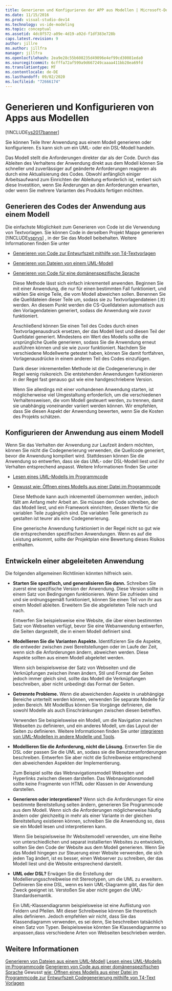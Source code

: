 ```yaml
---
title: Generieren und Konfigurieren der APP aus Modellen | Microsoft-Dokumentation
ms.date: 11/15/2016
ms.prod: visual-studio-dev14
ms.technology: vs-ide-modeling
ms.topic: conceptual
ms.assetid: 4dc8f572-a09e-4d19-a92d-f1df383e728b
caps.latest.revision: 9
author: jillre
ms.author: jillfra
manager: jillfra
ms.openlocfilehash: 2ea9e28c55b608235d49096e4ef99cd30081eda0
ms.sourcegitcommit: 6cfffa72af599a9d667249caaaa411bb28ea69fd
ms.translationtype: MT
ms.contentlocale: de-DE
ms.lasthandoff: 09/02/2020
ms.locfileid: "72666174"
---
```

# <a name="generate-and-configure-your-app-from-models"></a>Generieren und Konfigurieren von Apps aus Modellen
[!INCLUDE[vs2017banner](../includes/vs2017banner.md)]

Sie können Teile Ihrer Anwendung aus einem Modell generieren oder konfigurieren. Es kann sich um ein UML- oder ein DSL-Modell handeln.

 Das Modell stellt die Anforderungen direkter dar als der Code. Durch das Ableiten des Verhaltens der Anwendung direkt aus dem Modell können Sie schneller und zuverlässiger auf geänderte Anforderungen reagieren als durch eine Aktualisierung des Codes. Obwohl anfänglich einiger Arbeitsaufwand zum Einrichten der Ableitung erforderlich ist, rentiert sich diese Investition, wenn Sie Änderungen an den Anforderungen erwarten, oder wenn Sie mehrere Varianten des Produkts fertigen möchten.

## <a name="generating-the-code-of-your-application-from-a-model"></a>Generieren des Codes der Anwendung aus einem Modell
 Die einfachste Möglichkeit zum Generieren von Code ist die Verwendung von Textvorlagen. Sie können Code in derselben Projekt Mappe generieren [!INCLUDE[vsprvs](../includes/vsprvs-md.md)] , in der Sie das Modell beibehalten. Weitere Informationen finden Sie unter

- [Generieren von Code zur Entwurfszeit mithilfe von T4-Textvorlagen](../modeling/design-time-code-generation-by-using-t4-text-templates.md)

- [Generieren von Dateien von einem UML-Modell](../modeling/generate-files-from-a-uml-model.md)

- [Generieren von Code für eine domänenspezifische Sprache](../modeling/generating-code-from-a-domain-specific-language.md)

  Diese Methode lässt sich einfach inkrementell anwenden. Beginnen Sie mit einer Anwendung, die nur für einen bestimmten Fall funktioniert, und wählen Sie einige Teile, die vom Modell abweichen sollen. Benennen Sie die Quelldateien dieser Teile um, sodass sie zu Textvorlagendateien (.tt) werden. An diesem Punkt werden die CS-Quelldateien automatisch aus den Vorlagendateien generiert, sodass die Anwendung wie zuvor funktioniert.

  Anschließend können Sie einen Teil des Codes durch einen Textvorlagenausdruck ersetzen, der das Modell liest und diesen Teil der Quelldatei generiert. Mindestens ein Wert des Modells sollte die ursprüngliche Quelle generieren, sodass Sie die Anwendung erneut ausführen können und sie wie zuvor funktioniert. Nachdem Sie verschiedene Modellwerte getestet haben, können Sie damit fortfahren, Vorlagenausdrücke in einem anderen Teil des Codes einzufügen.

  Dank dieser inkrementellen Methode ist die Codegenerierung in der Regel wenig risikoreich. Die entstehenden Anwendungen funktionieren in der Regel fast genauso gut wie eine handgeschriebene Version.

  Wenn Sie allerdings mit einer vorhandenen Anwendung starten, ist möglicherweise viel Umgestaltung erforderlich, um die verschiedenen Verhaltensweisen, die vom Modell gesteuert werden, zu trennen, damit sie unabhängig voneinander variiert werden können. Wir empfehlen, dass Sie diesen Aspekt der Anwendung bewerten, wenn Sie die Kosten des Projekts schätzen.

## <a name="configuring-your-application-from-a-model"></a>Konfigurieren der Anwendung aus einem Modell
 Wenn Sie das Verhalten der Anwendung zur Laufzeit ändern möchten, können Sie nicht die Codegenerierung verwenden, die Quellcode generiert, bevor die Anwendung kompiliert wird. Stattdessen können Sie die Anwendung so entwerfen, dass sie das UML- oder DSL-Modell liest und ihr Verhalten entsprechend anpasst. Weitere Informationen finden Sie unter

- [Lesen eines UML-Modells im Programmcode](../modeling/read-a-uml-model-in-program-code.md)

- [Gewusst wie: Öffnen eines Modells aus einer Datei im Programmcode](../modeling/how-to-open-a-model-from-file-in-program-code.md)

  Diese Methode kann auch inkrementell übernommen werden, jedoch fällt am Anfang mehr Arbeit an. Sie müssen den Code schreiben, der das Modell liest, und ein Framework einrichten, dessen Werte für die variablen Teile zugänglich sind. Die variablen Teile generisch zu gestalten ist teurer als eine Codegenerierung.

  Eine generische Anwendung funktioniert in der Regel nicht so gut wie die entsprechenden spezifischen Anwendungen. Wenn es auf die Leistung ankommt, sollte der Projektplan eine Bewertung dieses Risikos enthalten.

## <a name="developing-a-derived-application"></a>Entwickeln einer abgeleiteten Anwendung
 Die folgenden allgemeinen Richtlinien könnten hilfreich sein.

- **Starten Sie spezifisch, und generalisieren Sie dann.** Schreiben Sie zuerst eine spezifische Version der Anwendung. Diese Version sollte in einem Satz von Bedingungen funktionieren. Wenn Sie zufrieden sind und sie ordnungsgemäß funktioniert, können Sie einen Teil von ihr aus einem Modell ableiten. Erweitern Sie die abgeleiteten Teile nach und nach.

     Entwerfen Sie beispielsweise eine Website, die über einen bestimmten Satz von Webseiten verfügt, bevor Sie eine Webanwendung entwerfen, die Seiten dargestellt, die in einem Modell definiert sind.

- **Modellieren Sie die Varianten Aspekte.** Identifizieren Sie die Aspekte, die entweder zwischen zwei Bereitstellungen oder im Laufe der Zeit, wenn sich die Anforderungen ändern, abweichen werden. Diese Aspekte sollten aus einem Modell abgeleitet werden.

     Wenn sich beispielsweise der Satz von Webseiten und die Verknüpfungen zwischen ihnen ändern, Stil und Format der Seiten jedoch immer gleich sind, sollte das Modell die Verknüpfungen beschreiben, aber nicht unbedingt das Format der Seiten.

- **Getrennte Probleme.** Wenn die abweichenden Aspekte in unabhängige Bereiche unterteilt werden können, verwenden Sie separate Modelle für jeden Bereich. Mit ModelBus können Sie Vorgänge definieren, die sowohl Modelle als auch Einschränkungen zwischen diesen betreffen.

     Verwenden Sie beispielsweise ein Modell, um die Navigation zwischen Webseiten zu definieren, und ein anderes Modell, um das Layout der Seiten zu definieren. Weitere Informationen finden Sie unter [integrieren von UML-Modellen in andere Modelle und Tools](../modeling/integrate-uml-models-with-other-models-and-tools.md).

- **Modellieren Sie die Anforderung, nicht die Lösung.** Entwerfen Sie die DSL oder passen Sie die UML an, sodass sie die Benutzeranforderungen beschreiben. Entwerfen Sie aber nicht die Schreibweise entsprechend den abweichenden Aspekten der Implementierung.

     Zum Beispiel sollte das Webnavigationsmodell Webseiten und Hyperlinks zwischen diesen darstellen. Das Webnavigationsmodell sollte keine Fragmente von HTML oder Klassen in der Anwendung darstellen.

- **Generieren oder interpretieren?** Wenn sich die Anforderungen für eine bestimmte Bereitstellung selten ändern, generieren Sie Programmcode aus dem Modell. Wenn sich die Anforderungen möglicherweise häufig ändern oder gleichzeitig in mehr als einer Variante in der gleichen Bereitstellung existieren können, schreiben Sie die Anwendung so, dass sie ein Modell lesen und interpretieren kann.

     Wenn Sie beispielsweise Ihr Websitemodell verwenden, um eine Reihe von unterschiedlichen und separat installierten Websites zu entwickeln, sollten Sie den Code der Website aus dem Modell generieren. Wenn Sie das Modell hingegen zur Steuerung einer Website verwenden, die sich jeden Tag ändert, ist es besser, einen Webserver zu schreiben, der das Modell liest und die Website entsprechend darstellt.

- **UML oder DSL?** Erwägen Sie die Erstellung der Modellierungsschreibweise mit Stereotypen, um die UML zu erweitern. Definieren Sie eine DSL, wenn es kein UML-Diagramm gibt, das für den Zweck geeignet ist. Verstoßen Sie aber nicht gegen die UML-Standardsemantik.

     Ein UML-Klassendiagramm beispielsweise ist eine Auflistung von Feldern und Pfeilen. Mit dieser Schreibweise können Sie theoretisch alles definieren. Jedoch empfehlen wir nicht, dass Sie das Klassendiagramm verwenden, es sei denn, Sie beschreiben tatsächlich einen Satz von Typen. Beispielsweise könnten Sie Klassendiagramme so anpassen,dass verschiedene Arten von Webseiten beschrieben werden.

## <a name="see-also"></a>Weitere Informationen
 [Generieren von Dateien aus einem UML-Modell](../modeling/generate-files-from-a-uml-model.md) [Lesen eines UML-Modells im Programmcode](../modeling/read-a-uml-model-in-program-code.md) [Generieren von Code aus einer domänenspezifischen Sprache](../modeling/generating-code-from-a-domain-specific-language.md) Gewusst [wie: Öffnen eines Modells aus einer Datei im Programmcode zur](../modeling/how-to-open-a-model-from-file-in-program-code.md) [Entwurfszeit Codegenerierung mithilfe von T4-Text Vorlagen](../modeling/design-time-code-generation-by-using-t4-text-templates.md)

